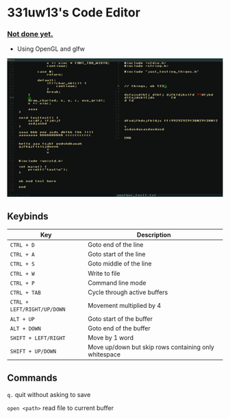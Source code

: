 # 331uw13's Code Editor
 ### <ins> Not done yet. </ins>


* Using OpenGL and glfw


![Editor](https://github.com/331uw13/Editor/blob/main/screenshots/Editor_2024-10-26_18-49.png?raw=true)

## Keybinds
| Key | Description |
| --- | --- |
| `CTRL + D` | Goto end of the line |
| `CTRL + A` | Goto start of the line |
| `CTRL + S` | Goto middle of the line |
| `CTRL + W` | Write to file |
| `CTRL + P` | Command line mode |
| `CTRL + TAB` | Cycle through active buffers |
| `CTRL + LEFT/RIGHT/UP/DOWN` | Movement multiplied by 4 |
| `ALT + UP` | Goto start of the buffer |
| `ALT + DOWN` | Goto end of the buffer |
| `SHIFT + LEFT/RIGHT` | Move by 1 word |
| `SHIFT + UP/DOWN` | Move up/down but skip rows containing only whitespace |

## Commands
`q.` quit without asking to save

`open <path>` read file to current buffer
